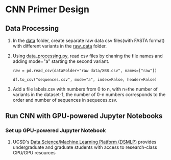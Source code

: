 # CNN Primer Design
## Data Processing 
1. In the [data](./data) folder, create separate raw data csv files(with FASTA format) with different variants in the [raw_data](./data/raw_data) folder. 
2. Using [data_processing.py](./data/data_processing.py), read csv files by chaning the file names and adding mode="a" starting the second variant.

	```
	raw = pd.read_csv(dataFolder+"raw data/XBB.csv", names=["raw"])
	```
	```
	df.to_csv("sequences.csv", mode="a", index=False, header=False)
	```
3. Add a file labels.csv with numbers from 0 to n, with n=the number of variants in the dataset-1, the number of 0-n numbers corresponds to the order and number of sequences in sequeces.csv. 

## Run CNN with GPU-powered Jupyter Notebooks
### Set up GPU-powered Jupyter Notebook
1. UCSD's [Data Science/Machine Learning Platform (DSMLP)](https://blink.ucsd.edu/faculty/instruction/tech-guide/dsmlp/#Independent-Study,-Student-Rese) provides undergraduate and graduate students with access to research-class CPU/GPU resources
